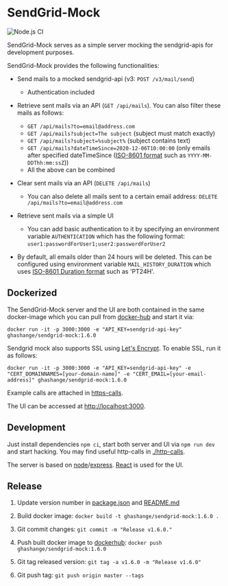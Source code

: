 # SendGrid-Mock

![Node.js CI](https://github.com/janjaali/sendGrid-mock/workflows/Node.js%20CI/badge.svg)

SendGrid-Mock serves as a simple server mocking the sendgrid-apis for development purposes.

SendGrid-Mock provides the following functionalities:

* Send mails to a mocked sendgrid-api (v3: `POST /v3/mail/send`)
  * Authentication included

* Retrieve sent mails via an API (`GET /api/mails`). You can also filter these mails as follows:
  * `GET /api/mails?to=email@address.com`
  * `GET /api/mails?subject=The subject` (subject must match exactly)
  * `GET /api/mails?subject=%subject%` (subject contains text)
  * `GET /api/mails?dateTimeSince=2020-12-06T10:00:00` (only emails after specified dateTimeSince ([ISO-8601 format](https://en.wikipedia.org/wiki/ISO_8601) such as `YYYY-MM-DDThh:mm:ssZ`))
  * All the above can be combined

* Clear sent mails via an API (`DELETE /api/mails`)
  * You can also delete all mails sent to a certain email address: `DELETE /api/mails?to=email@address.com`

* Retrieve sent mails via a simple UI
  * You can add basic authentication to it by specifying an environment variable `AUTHENTICATION` which has the following format: `user1:passwordForUser1;user2:passwordForUser2`

* By default, all emails older than 24 hours will be deleted. This can be configured using environment variable `MAIL_HISTORY_DURATION` which uses [ISO-8601 Duration format](https://en.wikipedia.org/wiki/ISO_8601#Durations) such as 'PT24H'.

## Dockerized

The SendGrid-Mock server and the UI are both contained in the same docker-image which you can pull from [docker-hub](https://cloud.docker.com/u/ghashange/repository/docker/ghashange/sendgrid-mock) and start it via:

```shell
docker run -it -p 3000:3000 -e "API_KEY=sendgrid-api-key" ghashange/sendgrid-mock:1.6.0
```

Sendgrid mock also supports SSL using [Let's Encrypt](https://letsencrypt.org/). To enable SSL, run it as follows:
```shell
docker run -it -p 3000:3000 -e "API_KEY=sendgrid-api-key" -e "CERT_DOMAINNAMES=[your-domain-name]" -e "CERT_EMAIL=[your-email-address]" ghashange/sendgrid-mock:1.6.0
```

Example calls are attached in [https-calls](./http-calls).

The UI can be accessed at <http://localhost:3000>.

## Development

Just install dependencies `npm ci`, start both server and UI via `npm run dev` and start hacking. You may find useful http-calls in [./http-calls](./http-calls).

The server is based on [node]/[express]. [React] is used for the UI.

[express]: http://expressjs.com/
[node]: https://nodejs.org/
[React]: https://reactjs.org/

## Release

1. Update version number in [package.json](./package.json) and [README.md](./README.md)

1. Build docker image: `docker build -t ghashange/sendgrid-mock:1.6.0 .`

1. Git commit changes: `git commit -m "Release v1.6.0."`

1. Push built docker image to [dockerhub](https://hub.docker.com/): `docker push ghashange/sendgrid-mock:1.6.0`

1. Git tag released version: `git tag -a v1.6.0 -m "Release v1.6.0"`

1. Git push tag: `git push origin master --tags`
